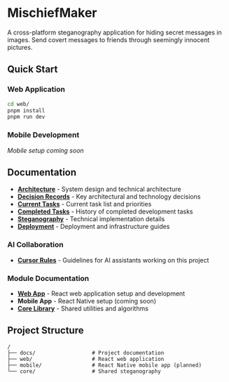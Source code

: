 # MischiefMaker

A cross-platform steganography application for hiding secret messages in images. Send covert messages to friends through seemingly innocent pictures.

## Quick Start

### Web Application

```bash
cd web/
pnpm install
pnpm run dev
```

### Mobile Development

_Mobile setup coming soon_

## Documentation

- **[Architecture](docs/architecture.md)** - System design and technical architecture
- **[Decision Records](docs/decisions.md)** - Key architectural and technology decisions
- **[Current Tasks](docs/todos.md)** - Current task list and priorities
- **[Completed Tasks](docs/completed.md)** - History of completed development tasks
- **[Steganography](docs/steganography.md)** - Technical implementation details
- **[Deployment](docs/deployment.md)** - Deployment and infrastructure guides

### AI Collaboration

- **[Cursor Rules](.cursor/rules/)** - Guidelines for AI assistants working on this project

### Module Documentation

- **[Web App](web/README.md)** - React web application setup and development
- **Mobile App** - React Native setup (coming soon)
- **[Core Library](core/README.md)** - Shared utilities and algorithms

## Project Structure

```
/
├── docs/                  # Project documentation
├── web/                   # React web application
├── mobile/                # React Native mobile app (planned)
└── core/                  # Shared steganography
```

